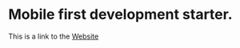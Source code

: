 # Mobile first development starter.


This is a link to the [Website](https://noladodd.github.io/Coffee-Fun/)

 
 
